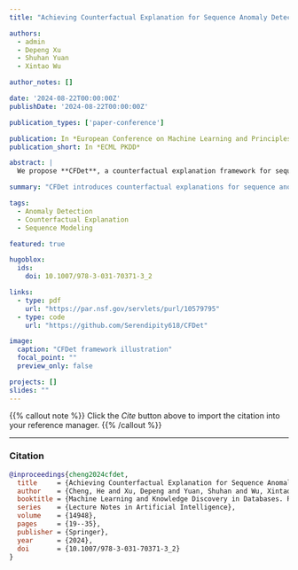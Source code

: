 ```yaml
---
title: "Achieving Counterfactual Explanation for Sequence Anomaly Detection (CFDet)"

authors:
  - admin
  - Depeng Xu
  - Shuhan Yuan
  - Xintao Wu

author_notes: []

date: '2024-08-22T00:00:00Z'
publishDate: '2024-08-22T00:00:00Z'

publication_types: ['paper-conference']

publication: In *European Conference on Machine Learning and Principles and Practice of Knowledge Discovery in Databases (ECML PKDD 2024)*
publication_short: In *ECML PKDD*

abstract: |
  We propose **CFDet**, a counterfactual explanation framework for sequence anomaly detection. CFDet identifies anomalous entries by generating minimal and plausible modifications that alter a model’s prediction from anomalous to normal, thereby exposing the underlying decision boundary. Experiments on BGL, Thunderbird, and CERT datasets demonstrate that CFDet produces high-fidelity explanations and consistently outperforms attention-based, Shapley value, and gradient-based baselines.

summary: "CFDet introduces counterfactual explanations for sequence anomaly detection, enabling fine-grained and interpretable insights into anomalous behavior."

tags:
  - Anomaly Detection
  - Counterfactual Explanation
  - Sequence Modeling

featured: true

hugoblox:
  ids:
    doi: 10.1007/978-3-031-70371-3_2

links:
  - type: pdf
    url: "https://par.nsf.gov/servlets/purl/10579795"
  - type: code
    url: "https://github.com/Serendipity618/CFDet"

image:
  caption: "CFDet framework illustration"
  focal_point: ""
  preview_only: false

projects: []
slides: ""
---
```


{{% callout note %}}
Click the _Cite_ button above to import the citation into your reference manager.
{{% /callout %}}

---

### Citation

```bibtex
@inproceedings{cheng2024cfdet,
  title     = {Achieving Counterfactual Explanation for Sequence Anomaly Detection},
  author    = {Cheng, He and Xu, Depeng and Yuan, Shuhan and Wu, Xintao},
  booktitle = {Machine Learning and Knowledge Discovery in Databases. Research Track (ECML PKDD 2024)},
  series    = {Lecture Notes in Artificial Intelligence},
  volume    = {14948},
  pages     = {19--35},
  publisher = {Springer},
  year      = {2024},
  doi       = {10.1007/978-3-031-70371-3_2}
}
